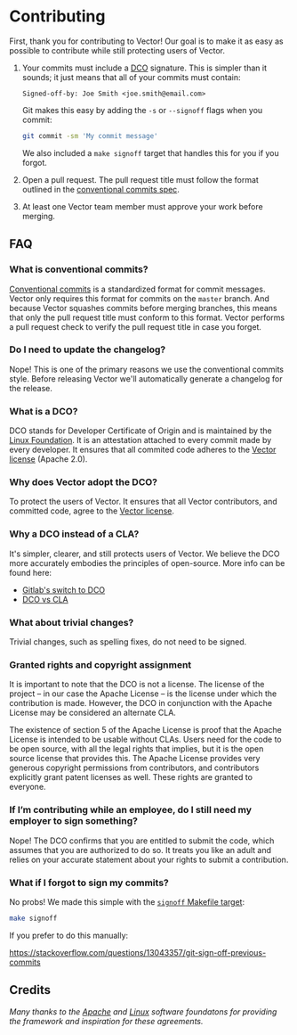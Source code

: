 # Contributing

First, thank you for contributing to Vector! Our goal is to make it as easy
as possible to contribute while still protecting users of Vector.

1. Your commits must include a [DCO](https://developercertificate.org/) signature.
   This is simpler than it sounds; it just means that all of your commits
   must contain:

   ```
   Signed-off-by: Joe Smith <joe.smith@email.com>
   ```

   Git makes this easy by adding the `-s` or `--signoff` flags when you commit:

   ```bash
   git commit -sm 'My commit message'
   ```

   We also included a `make signoff` target that handles this for you if
   you forgot.

2. Open a pull request. The pull request title must follow the format outlined
   in the [conventional commits spec](https://www.conventionalcommits.org).

3. At least one Vector team member must approve your work before merging.

## FAQ

### What is conventional commits?

[Conventional commits](https://www.conventionalcommits.org) is a standardized
format for commit messages. Vector only requires this format for commits on
the `master` branch. And because Vector squashes commits before merging
branches, this means that only the pull request title must conform to this
format. Vector performs a pull request check to verify the pull request title
in case you forget.

### Do I need to update the changelog?

Nope! This is one of the primary reasons we use the conventional commits style.
Before releasing Vector we'll automatically generate a changelog for the
release.

### What is a DCO?

DCO stands for Developer Certificate of Origin and is maintained by the
[Linux Foundation](https://www.linuxfoundation.org). It is an attestation
attached to every commit made by every developer. It ensures that all commited
code adheres to the [Vector license](LICENSE.md) (Apache 2.0).

### Why does Vector adopt the DCO?

To protect the users of Vector. It ensures that all Vector contributors, and
committed code, agree to the [Vector license](LICENSE.md).

### Why a DCO instead of a CLA?

It's simpler, clearer, and still protects users of Vector. We believe the DCO
more accurately embodies the principles of open-source. More info can be found
here:

* [Gitlab's switch to DCO](https://about.gitlab.com/2017/11/01/gitlab-switches-to-dco-license/)
* [DCO vs CLA](https://opensource.com/article/18/3/cla-vs-dco-whats-difference)

### What about trivial changes?

Trivial changes, such as spelling fixes, do not need to be signed.

### Granted rights and copyright assignment

It is important to note that the DCO is not a license. The license of the
project – in our case the Apache License – is the license under which the
contribution is made. However, the DCO in conjunction with the Apache License
may be considered an alternate CLA.

The existence of section 5 of the Apache License is proof that the Apache
License is intended to be usable without CLAs. Users need for the code to be
open source, with all the legal rights that implies, but it is the open source
license that provides this. The Apache License provides very generous
copyright permissions from contributors, and contributors explicitly grant
patent licenses as well. These rights are granted to everyone.

### If I’m contributing while an employee, do I still need my employer to sign something?

Nope! The DCO confirms that you are entitled to submit the code, which assumes
that you are authorized to do so.  It treats you like an adult and relies on
your accurate statement about your rights to submit a contribution.  

### What if I forgot to sign my commits?

No probs! We made this simple with the [`signoff` Makefile target](Makefile):

```bash
make signoff
```

If you prefer to do this manually:

https://stackoverflow.com/questions/13043357/git-sign-off-previous-commits

## Credits

*Many thanks to the [Apache](http://www.apache.org/) and
[Linux](https://www.linuxfoundation.org/) software foundatons for providing
the framework and inspiration for these agreements.*

